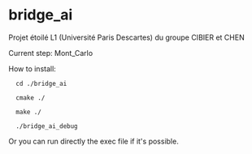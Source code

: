 # bridge_ai
Projet étoilé L1 (Université Paris Descartes) du groupe CIBIER et CHEN

Current step: Mont_Carlo

How to install:

      cd ./bridge_ai

      cmake ./

      make ./

      ./bridge_ai_debug

Or you can run directly the exec file if it's possible.
